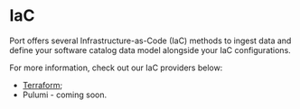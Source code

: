 # IaC

Port offers several Infrastructure-as-Code (IaC) methods to ingest data and define your software catalog data model alongside your IaC configurations.

For more information, check out our IaC providers below:

- [Terraform](./terraform.md);
- Pulumi - coming soon.
